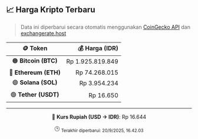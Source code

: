 

<!-- HARGA_KRIPTO -->
## 📈 Harga Kripto Terbaru

> Data ini diperbarui secara otomatis menggunakan [CoinGecko API](https://www.coingecko.com/) dan [exchangerate.host](https://exchangerate.host/)

<div align="center">

| 🪙 Token | 💰 Harga (IDR) |
|:------:|---------------:|
| 🟠 **Bitcoin (BTC)**   | Rp 1.925.819.849 |
| 🔵 **Ethereum (ETH)**  | Rp 74.268.015 |
| 🟣 **Solana (SOL)**    | Rp 3.954.234 |
| 🟢 **Tether (USDT)**   | Rp 16.650 |

---

💱 **Kurs Rupiah (USD → IDR)**: Rp 16.644

🕒 <sub>Terakhir diperbarui: 20/9/2025, 16.42.03</sub>

</div>
<!-- /HARGA_KRIPTO -->